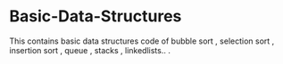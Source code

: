 # Basic-Data-Structures
This contains basic data structures code of bubble sort  , selection sort , insertion sort , queue , stacks , linkedlists..
.
